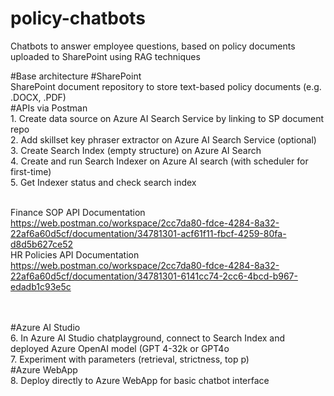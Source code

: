 # policy-chatbots
Chatbots to answer employee questions, based on policy documents uploaded to SharePoint using RAG techniques

#Base architecture
#SharePoint
<br>SharePoint document repository to store text-based policy documents (e.g. .DOCX, .PDF)
<br>
#APIs via Postman
<br>1.  Create data source on Azure AI Search Service by linking to SP document repo
<br>2.  Add skillset key phraser extractor on Azure AI Search Service (optional)
<br>3.  Create Search Index (empty structure) on Azure AI Search
<br>4.  Create and run Search Indexer on Azure AI search (with scheduler for first-time)
<br>5.  Get Indexer status and check search index

<br>Finance SOP API Documentation
<br>
https://web.postman.co/workspace/2cc7da80-fdce-4284-8a32-22af6a60d5cf/documentation/34781301-acf61f11-fbcf-4259-80fa-d8d5b627ce52
<br>HR Policies API Documentation
<br>
https://web.postman.co/workspace/2cc7da80-fdce-4284-8a32-22af6a60d5cf/documentation/34781301-6141cc74-2cc6-4bcd-b967-edadb1c93e5c

<br>
<br>
#Azure AI Studio  
<br>6. In Azure AI Studio chatplayground, connect to Search Index and deployed Azure OpenAI model (GPT 4-32k or GPT4o
<br>7. Experiment with parameters (retrieval, strictness, top p)
<br>
#Azure WebApp
<br>8. Deploy directly to Azure WebApp for basic chatbot interface



